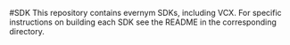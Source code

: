#SDK
This repository contains evernym SDKs, including VCX. For specific instructions on building each SDK see the README in the corresponding directory.
